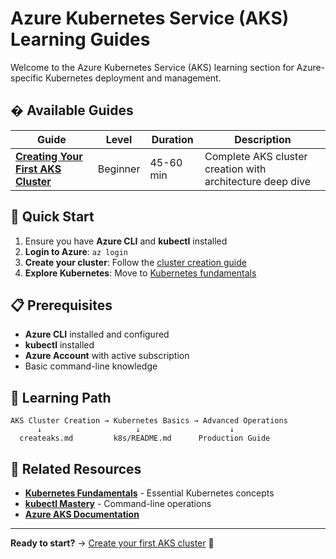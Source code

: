 # Azure Kubernetes Service (AKS) Learning Guides

Welcome to the Azure Kubernetes Service (AKS) learning section for Azure-specific Kubernetes deployment and management.

## � Available Guides

| Guide | Level | Duration | Description |
|-------|-------|----------|-------------|
| **[Creating Your First AKS Cluster](./createaks.md)** | Beginner | 45-60 min | Complete AKS cluster creation with architecture deep dive |

## 🚀 Quick Start

1. Ensure you have **Azure CLI** and **kubectl** installed
2. **Login to Azure**: `az login`
3. **Create your cluster**: Follow the [cluster creation guide](./createaks.md)
4. **Explore Kubernetes**: Move to [Kubernetes fundamentals](../k8s/README.md)

## 📋 Prerequisites

- **Azure CLI** installed and configured
- **kubectl** installed
- **Azure Account** with active subscription
- Basic command-line knowledge

## 🎯 Learning Path

```
AKS Cluster Creation → Kubernetes Basics → Advanced Operations
      ↓                     ↓                    ↓
  createaks.md         k8s/README.md      Production Guide
```

## 🔗 Related Resources

- **[Kubernetes Fundamentals](../k8s/README.md)** - Essential Kubernetes concepts
- **[kubectl Mastery](../k8s/kubectl.md)** - Command-line operations
- **[Azure AKS Documentation](https://docs.microsoft.com/en-us/azure/aks/)**

---

**Ready to start?** → [Create your first AKS cluster](./createaks.md) 🚀
